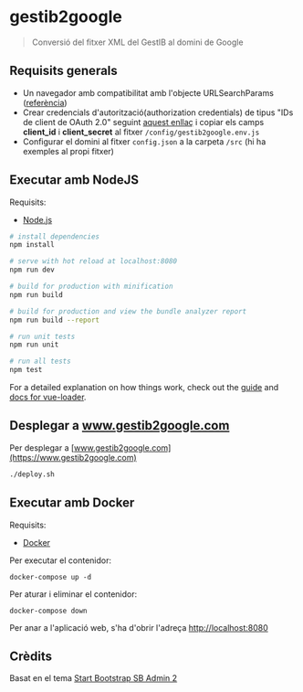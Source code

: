 # gestib2google

> Conversió del fitxer XML del GestIB al domini de Google

## Requisits generals

- Un navegador amb compatibilitat amb l'objecte URLSearchParams ([referència](https://developer.mozilla.org/en-US/docs/Web/API/URLSearchParams))
- Crear credencials d'autorització(authorization credentials) de tipus "IDs de client de OAuth 2.0" seguint [aquest enllaç](https://console.developers.google.com/apis/credentials) i copiar els camps **client_id** i **client_secret** al fitxer `/config/gestib2google.env.js`
- Configurar el domini al fitxer `config.json` a la carpeta `/src` (hi ha exemples al propi fitxer)

## Executar amb NodeJS

Requisits:

- [Node.js](https://nodejs.org/)

```bash
# install dependencies
npm install

# serve with hot reload at localhost:8080
npm run dev

# build for production with minification
npm run build

# build for production and view the bundle analyzer report
npm run build --report

# run unit tests
npm run unit

# run all tests
npm test
```

For a detailed explanation on how things work, check out the [guide](http://vuejs-templates.github.io/webpack/) and [docs for vue-loader](http://vuejs.github.io/vue-loader).

## Desplegar a www.gestib2google.com

Per desplegar a [www.gestib2google.com](https://www.gestib2google.com)

```bash
./deploy.sh
```

## Executar amb Docker

Requisits:

- [Docker](https://docs.docker.com/install/)

Per executar el contenidor:

```
docker-compose up -d
```

Per aturar i eliminar el contenidor:

```
docker-compose down
```

Per anar a l'aplicació web, s'ha d'obrir l'adreça [http://localhost:8080](http://localhost:8080)

## Crèdits

Basat en el tema [Start Bootstrap SB Admin 2](https://github.com/BlackrockDigital/startbootstrap-sb-admin-2)
